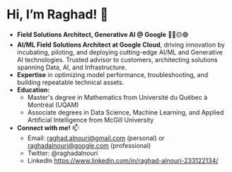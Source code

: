 #  Hi, I’m Raghad! 👋
- __Field Solutions Architect, Generative AI @ Google__ 🔵🔴🟡🟢 
- __AI/ML Field Solutions Architect at Google Cloud__, driving innovation by incubating, piloting, and deploying cutting-edge AI/ML and Generative AI technologies. Trusted advisor to customers, architecting solutions spanning Data, AI, and Infrastructure.
- __Expertise__ in optimizing model performance, troubleshooting, and building repeatable technical assets.
- __Education:__
  + Master's degree in Mathematics from Université du Québec à Montréal (UQAM)
  + Associate degrees in Data Science, Machine Learning, and Applied Artificial Intelligence from McGill University
- __Connect with me!__ 📫
  + Email: raghad.alnouri@gmail.com (personal) or raghadalnouri@google.com (professional)
  + Twitter: @raghadalnouri
  + LinkedIn <https://www.linkedin.com/in/raghad-alnouri-233122134/>

<!---
RaghadAlnouri/RaghadAlnouri is a ✨ special ✨ repository because its `README.md` (this file) appears on your GitHub profile.
You can click the Preview link to take a look at your changes.
--->
